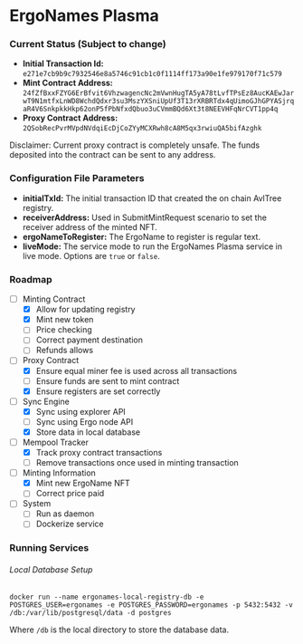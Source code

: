 # ErgoNames Plasma

### Current Status (Subject to change)

- **Initial Transaction Id:** `e271e7cb9b9c7932546e8a5746c91cb1c0f1114ff173a90e1fe979170f71c579`
- **Mint Contract Address:** `24fZfBxxFZYG6ErBfvit6VhzwagencNc2mVwnHugTA5yA78tLvfTPsEz8AucKAEwJarwT9N1mtfxLnWD8WchdQdxr3su3MszYXSniUpUf3T13rXRBRTdx4qUimoGJhGPYASjrqaR4V6SnkpkkHkp62onP5fPbNfxdQbuo3uCVmmBQd6Xt3t8NEEVHFqNrCVT1pp4q`
- **Proxy Contract Address:** `2QSobRecPvrMVpdNVdqiEcDjCoZYyMCXRwh8cA8M5qx3rwiuQA5bifAzghk`

Disclaimer: Current proxy contract is completely unsafe. The funds deposited into the contract can be sent to any address.

### Configuration File Parameters

- **initialTxId:** The initial transaction ID that created the on chain AvlTree registry.
- **receiverAddress:** Used in SubmitMintRequest scenario to set the receiver address of the minted NFT.
- **ergoNameToRegister:** The ErgoName to register is regular text.
- **liveMode:** The service mode to run the ErgoNames Plasma service in live mode. Options are `true` or `false`.

### Roadmap

- [ ] Minting Contract
  - [X] Allow for updating registry
  - [X] Mint new token
  - [ ] Price checking
  - [ ] Correct payment destination
  - [ ] Refunds allows
- [ ] Proxy Contract
  - [X] Ensure equal miner fee is used across all transactions
  - [ ] Ensure funds are sent to mint contract
  - [X] Ensure registers are set correctly
- [ ] Sync Engine
  - [X] Sync using explorer API
  - [ ] Sync using Ergo node API
  - [X] Store data in local database
- [ ] Mempool Tracker
  - [X] Track proxy contract transactions
  - [ ] Remove transactions once used in minting transaction
- [ ] Minting Information
  - [X] Mint new ErgoName NFT
  - [ ] Correct price paid
- [ ] System
  - [ ] Run as daemon
  - [ ] Dockerize service

### Running Services

###### Local Database Setup

```
docker run --name ergonames-local-registry-db -e POSTGRES_USER=ergonames -e POSTGRES_PASSWORD=ergonames -p 5432:5432 -v /db:/var/lib/postgresql/data -d postgres
```

Where `/db` is the local directory to store the database data.